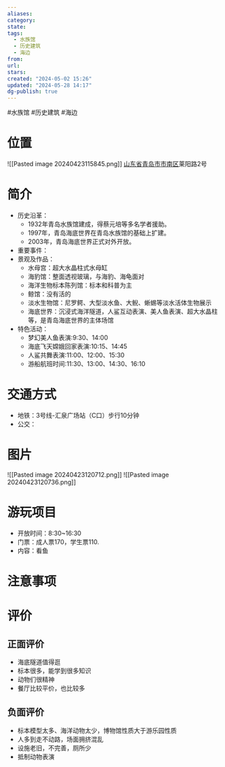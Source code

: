 ```yaml
---
aliases: 
category: 
state: 
tags:
  - 水族馆
  - 历史建筑
  - 海边
from: 
url: 
stars: 
created: "2024-05-02 15:26"
updated: "2024-05-28 14:17"
dg-publish: true
---
```

#水族馆 #历史建筑 #海边 
# 位置
![[Pasted image 20240423115845.png]]
[山东省](https://baike.baidu.com/item/%E5%B1%B1%E4%B8%9C%E7%9C%81/209822?fromModule=lemma_inlink)[青岛市](https://baike.baidu.com/item/%E9%9D%92%E5%B2%9B%E5%B8%82/785198?fromModule=lemma_inlink)[市南区](https://baike.baidu.com/item/%E5%B8%82%E5%8D%97%E5%8C%BA/7261380?fromModule=lemma_inlink)莱阳路2号
# 简介
- 历史沿革：
	- 1932年青岛水族馆建成，得蔡元培等多名学者援助。
	- 1997年，青岛海底世界在青岛水族馆的基础上扩建。
	- 2003年，青岛海底世界正式对外开放。
- 重要事件：
- 景观及作品：
	- 水母宫：超大水晶柱式水母缸
	- 海豹馆：整面透视玻璃，与海豹、海龟面对
	- 海洋生物标本陈列馆：标本和科普为主
	- 鲸馆：没有活的
	- 淡水生物馆：尼罗鳄、大型淡水鱼、大鲵、蜥蜴等淡水活体生物展示
	- 海底世界：沉浸式海洋隧道，人鲨互动表演、美人鱼表演、超大水晶柱等，是青岛海底世界的主体场馆
- 特色活动：
	- 梦幻美人鱼表演:9:30、14:00  
	- 海底飞天嫦娥回家表演:10:15、14:45  
	- 人鲨共舞表演:11:00、12:00、15:30  
	- 游船航班时间:11:30、13:00、14:30、16:10
# 交通方式
- 地铁：3号线-汇泉广场站（C口）步行10分钟
- 公交：
# 图片
![[Pasted image 20240423120712.png]]
![[Pasted image 20240423120736.png]]
# 游玩项目
- 开放时间：8:30~16:30
- 门票：成人票170，学生票110.
- 内容：看鱼
# 注意事项
# 评价
## 正面评价
- 海底隧道值得逛
- 标本很多，能学到很多知识
- 动物们很精神
- 餐厅比较平价，也比较多
## 负面评价
- 标本模型太多、海洋动物太少，博物馆性质大于游乐园性质
- 人多到走不动路，场面拥挤混乱
- 设施老旧，不完善，厕所少
- 抵制动物表演